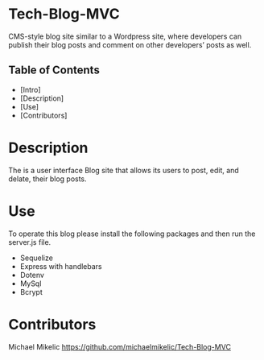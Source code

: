 # Tech-Blog-MVC
CMS-style blog site similar to a Wordpress site, where developers can publish their blog posts and comment on other developers’ posts as well.

## Table of Contents
- [Intro] 
- [Description]
- [Use]
- [Contributors]

# Description
The is a user interface Blog site that allows its users to post, edit, and delate, their blog posts.  

# Use
To operate this blog please install the following packages and then run the server.js file.  
- Sequelize
- Express with handlebars
- Dotenv
- MySql
- Bcrypt

# Contributors
Michael Mikelic
https://github.com/michaelmikelic/Tech-Blog-MVC


